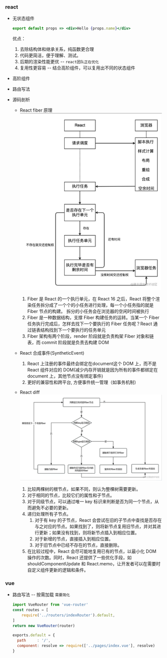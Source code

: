 ### react
* 无状态组件
    ```jsx harmony
    export default props => <div>Hello {props.name}</div>
    ```
    优点：
    1. 去除结构体和继承关系，纯函数更合理
    2. 代码更简洁，便于理解、测试。
    3. 后期的渲染性能更优 -- `react团队正在优化`
    4. 复用性更容易 -- 结合高阶组件，可以复用出不同的状态组件

* 高阶组件

* 路由写法

* 源码剖析
  * React fiber 原理
  ![avatar](image/react-fiber1.png)
    1. Fiber 是 React 的一个执行单元，在 React 16 之后，React 将整个渲染任务拆分成了一个个的小任务进行处理，每一个小任务指的就是 Fiber 节点的构建。 拆分的小任务会在浏览器的空闲时间被执行
    2. Fiber 是一种数据结构，支撑 Fiber 构建任务的运转。当某一个 Fiber 任务执行完成后，怎样去找下一个要执行的 Fiber 任务呢？React 通过链表结构找到下一个要执行的任务单元
    3. Fiber 架构有两个阶段，render 阶段就是负责构架 Fiber 对象和链表，而 commit 阶段就是负责去构建 DOM


  * React 合成事件(SyntheticEvent)
    1. React 上注册的事件最终会绑定在document这个 DOM 上，而不是 React 组件对应的 DOM(减少内存开销就是因为所有的事件都绑定在 document 上，其他节点没有绑定事件)
    2. 更好的兼容性和跨平台, 方便事件统一管理（如事务机制）

  * React diff
  ![avatar](image/react-diff.png)
    1. 比较两棵树的根节点，如果不同，则认为整棵树需要更新。
    2. 对于相同的节点，比较它们的属性和子节点。
    3. 对于同级节点，可以通过唯一 key 标识来判断是否为同一个节点，从而避免不必要的更新。
    4. 递归处理所有子节点。
        1. 对于有 key 的子节点，React 会尝试在旧的子节点中查找是否存在与之对应的节点。如果找到了，则将新节点复用旧节点，并对其进行更新；如果没有找到，则将新节点插入到相应位置。
        2. 对于新增的节点，直接插入到相应位置。
        3. 对于旧节点中已经不存在的节点，直接删除。
    5. 在比较过程中，React 会尽可能地复用已有的节点，以最小化 DOM 操作的次数。同时，React 还提供了一些优化手段，如 shouldComponentUpdate 和 React.memo，让开发者可以在需要时自定义组件更新的逻辑和条件。


### vue
* 路由写法 -- 按需加载 `需要简化`

    ```javascript
    import VueRouter from 'vue-router'
    const routes = [
        require('../routers/indexRouter').default,
    ]
    return new VueRouter(router)
    ```

    ```javascript
    exports.default = {
      path     : '/',
      component: resolve => require(['../pages/index.vue'], resolve)
    }
    ```

